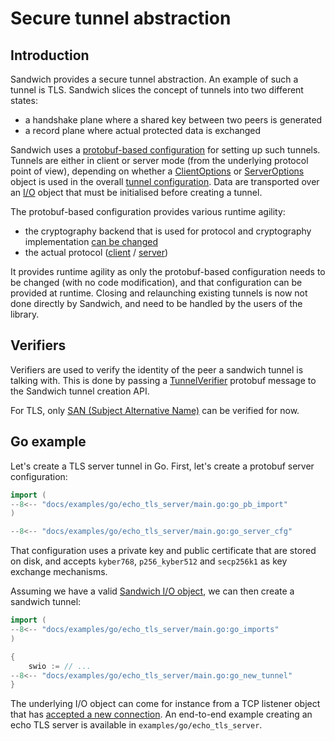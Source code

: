 # Secure tunnel abstraction

## Introduction

Sandwich provides a secure tunnel abstraction. An example of such a
tunnel is TLS. Sandwich slices the concept of tunnels into two
different states:

* a handshake plane where a shared key between two peers is generated
* a record plane where actual protected data is exchanged


Sandwich uses a [protobuf-based
configuration](../protobuf/api/v1/Configuration.md) for setting up such
tunnels. Tunnels are either in client or server mode (from the underlying
protocol point of view), depending on whether a
[ClientOptions](../protobuf/api/v1/ClientOptions.md) or
[ServerOptions](../protobuf/api/v1/ServerOptions.md) object is used in the
overall [tunnel configuration](../protobuf/api/v1/Configuration.md). Data are
transported over an [I/O](io.md) object that must be initialised before
creating a tunnel.

The protobuf-based configuration provides various runtime agility:

* the cryptography backend that is used for protocol and cryptography
  implementation [can be changed](../protobuf/api/v1/Configuration.md#impl)
* the actual protocol ([client](../protobuf/api/v1/ClientOptions.md#oneof-opts) / [server](../protobuf/api/v1/ServerOptions.md#oneof-opts))

It provides runtime agility as only the protobuf-based configuration needs to
be changed (with no code modification), and that configuration can be provided
at runtime. Closing and relaunching existing tunnels is now not done directly
by Sandwich, and need to be handled by the users of the library.

## Verifiers

Verifiers are used to verify the identity of the peer a sandwich tunnel is
talking with. This is done by passing a
[TunnelVerifier](../protobuf/api/v1/TunnelVerifier.md) protobuf message to the
Sandwich tunnel creation API.

For TLS, only [SAN (Subject Alternative
Name)](https://en.wikipedia.org/wiki/Subject_Alternative_Name) can be verified
for now.

## Go example

Let's create a TLS server tunnel in Go. First, let's create a protobuf server configuration:

```go
import (
--8<-- "docs/examples/go/echo_tls_server/main.go:go_pb_import"
)

--8<-- "docs/examples/go/echo_tls_server/main.go:go_server_cfg"
```

That configuration uses a private key and public certificate that are stored on
disk, and accepts `kyber768`, `p256_kyber512` and `secp256k1` as key exchange
mechanisms.

Assuming we have a valid [Sandwich I/O object](io.md#go-api), we can then create a sandwich tunnel:

```go
import (
--8<-- "docs/examples/go/echo_tls_server/main.go:go_imports"
)

{
    swio := // ...
--8<-- "docs/examples/go/echo_tls_server/main.go:go_new_tunnel"
}
```

The underlying I/O object can come for instance from a TCP listener object that
has [accepted a new connection](https://pkg.go.dev/net#TCPListener.Accept). An
end-to-end example creating an echo TLS server is available in
`examples/go/echo_tls_server`.
